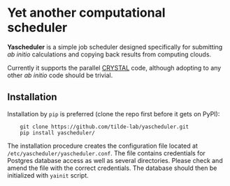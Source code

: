 Yet another computational scheduler
==========

**Yascheduler** is a simple job scheduler designed specifically for submitting _ab initio_ calculations and copying back results from computing clouds.

Currently it supports the parallel [CRYSTAL](http://www.crystal.unito.it) code, although adopting to any other _ab initio_ code should be trivial.

Installation
------------
Installation by `pip` is preferred (clone the repo first before it gets on PyPI):
```
    git clone https://github.com/tilde-lab/yascheduler.git
    pip install yascheduler/
```
The installation procedure creates the configuration file located at `/etc/yascheduler/yascheduler.conf`.
The file contains credentials for Postgres database access as well as several directories. Please check
and amend the file with the correct credentials. The database should then be initialized with `yainit` script.
